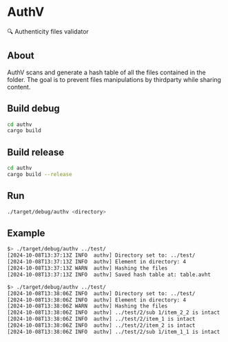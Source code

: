 # AuthV
🔍 Authenticity files validator

## About
AuthV scans and generate a hash table of all the files contained in the folder.
The goal is to prevent files manipulations by thirdparty while sharing content.

## Build debug
```BASH
cd authv
cargo build
```

## Build release
```BASH
cd authv
cargo build --release
```

## Run
```BASH
./target/debug/authv <directory>
```

## Example
```BASH
$> ./target/debug/authv ../test/
[2024-10-08T13:37:13Z INFO  authv] Directory set to: ../test/
[2024-10-08T13:37:13Z INFO  authv] Element in directory: 4
[2024-10-08T13:37:13Z WARN  authv] Hashing the files
[2024-10-08T13:37:13Z INFO  authv] Saved hash table at: table.avht

$> ./target/debug/authv ../test/
[2024-10-08T13:38:06Z INFO  authv] Directory set to: ../test/
[2024-10-08T13:38:06Z INFO  authv] Element in directory: 4
[2024-10-08T13:38:06Z WARN  authv] Hashing the files
[2024-10-08T13:38:06Z INFO  authv] ../test/2/sub 1/item_2_2 is intact
[2024-10-08T13:38:06Z INFO  authv] ../test/2/item_1 is intact
[2024-10-08T13:38:06Z INFO  authv] ../test/2/item_2 is intact
[2024-10-08T13:38:06Z INFO  authv] ../test/2/sub 1/item_1_1 is intact
```